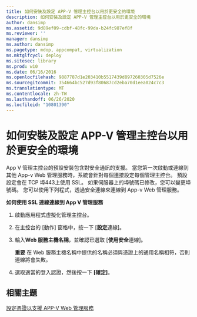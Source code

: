 ```yaml
---
title: 如何安裝及設定 APP-V 管理主控台以用於更安全的環境
description: 如何安裝及設定 APP-V 管理主控台以用於更安全的環境
author: dansimp
ms.assetid: 9d89ef09-cdbf-48fc-99da-b24fc987ef8f
ms.reviewer: ''
manager: dansimp
ms.author: dansimp
ms.pagetype: mdop, appcompat, virtualization
ms.mktglfcycl: deploy
ms.sitesec: library
ms.prod: w10
ms.date: 06/16/2016
ms.openlocfilehash: 9887787d1e203410b5517439d897260305d7526e
ms.sourcegitcommit: 354664bc527d93f80687cd2eba70d1eea024c7c3
ms.translationtype: MT
ms.contentlocale: zh-TW
ms.lasthandoff: 06/26/2020
ms.locfileid: "10801390"
---
```

# 如何安裝及設定 APP-V 管理主控台以用於更安全的環境


App V 管理主控台的預設安裝包含對安全通訊的支援。 當您第一次啟動或連線到其他 App-v Web 管理服務時，系統會針對每個連接設定每個管理主控台。 預設設定會在 TCP 埠443上使用 SSL。 如果伺服器上的埠號碼已修改，您可以變更埠號碼。 您可以使用下列程式，透過安全連線來連線到 App-v Web 管理服務。

**如何使用 SSL 連線連線到 App V 管理服務**

1.  啟動應用程式虛擬化管理主控台。

2.  在主控台的 [動作] 窗格中，按一下 [**設定**連線]。

3.  輸入**Web 服務主機名稱**，並確認已選取 [**使用安全**連線]。

    **重要** 在 Web 服務主機名稱中提供的名稱必須與憑證上的通用名稱相符，否則連線將會失敗。

     

4.  選取適當的登入認證，然後按一下 **[確定]**。

## 相關主題


[設定憑證以支援 APP-V Web 管理服務](configuring-certificates-to-support-the-app-v-web-management-service.md)

 

 





